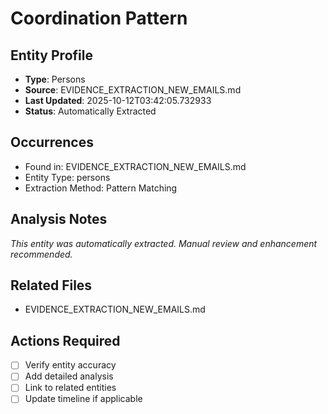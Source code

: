 # Coordination Pattern

## Entity Profile
- **Type**: Persons
- **Source**: EVIDENCE_EXTRACTION_NEW_EMAILS.md
- **Last Updated**: 2025-10-12T03:42:05.732933
- **Status**: Automatically Extracted

## Occurrences
- Found in: EVIDENCE_EXTRACTION_NEW_EMAILS.md
- Entity Type: persons
- Extraction Method: Pattern Matching

## Analysis Notes
*This entity was automatically extracted. Manual review and enhancement recommended.*

## Related Files
- EVIDENCE_EXTRACTION_NEW_EMAILS.md

## Actions Required
- [ ] Verify entity accuracy
- [ ] Add detailed analysis
- [ ] Link to related entities
- [ ] Update timeline if applicable
